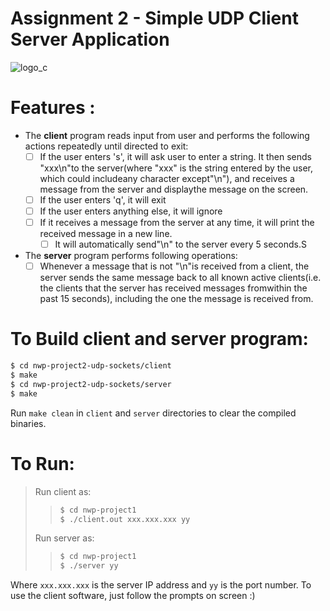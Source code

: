 




  # Assignment 2 - Simple UDP Client Server Application

  ![logo_c ]
  # Features :
  - The **client** program reads input from user and performs the following actions repeatedly until directed to exit:
	  -[ ] If the user enters 's', it will ask user to enter a string. It then sends "xxx\n"to the server(where "xxx" is the string entered by the user, which could includeany character except"\n"), and receives a message from the server and displaythe message on the screen.
    -[ ] If the user enters 'q', it will exit
    -[ ] If the user enters anything else, it will ignore
    -[ ] If it receives a message from the server at any time, it will print the received message in a new line.
	  -[ ] It will automatically send"\n" to the server every 5 seconds.S
	
  - The **server** program performs following operations:
  	-[ ] Whenever a message that is not "\n"is received from a client, the server sends the same message back to all known active clients(i.e. the clients that the server has received messages fromwithin the past 15 seconds), including the one the message is received from.

  # To Build client and server program:
  ``` sh
  $ cd nwp-project2-udp-sockets/client
  $ make
  $ cd nwp-project2-udp-sockets/server
  $ make
  ```
  Run  ```make clean``` in ```client``` and ```server``` directories to clear the compiled binaries.
  # To Run:
  > Run client as:
  >>``` sh
  >>$ cd nwp-project1
  >>$ ./client.out xxx.xxx.xxx yy
  >>```
  > Run server as:
  >>``` sh
  >>$ cd nwp-project1
  >>$ ./server yy
  >>```

  Where ```xxx.xxx.xxx``` is the server IP address and ```yy``` is the port number. 
To use the client software, just follow the prompts on screen :)

 [logo_c]: <https://seeklogo.com/images/C/c-programming-language-logo-9B32D017B1-seeklogo.com.png>
